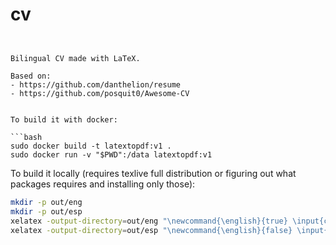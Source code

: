 # cv
```
```
```

Bilingual CV made with LaTeX.

Based on:
- https://github.com/danthelion/resume
- https://github.com/posquit0/Awesome-CV


To build it with docker:

```bash
sudo docker build -t latextopdf:v1 .
sudo docker run -v "$PWD":/data latextopdf:v1
```

To build it locally (requires texlive full distribution or figuring out what
packages requires and installing only those):

```bash
mkdir -p out/eng
mkdir -p out/esp
xelatex -output-directory=out/eng "\newcommand{\english}{true} \input{cv.tex}"
xelatex -output-directory=out/esp "\newcommand{\english}{false} \input{cv.tex}"
```

